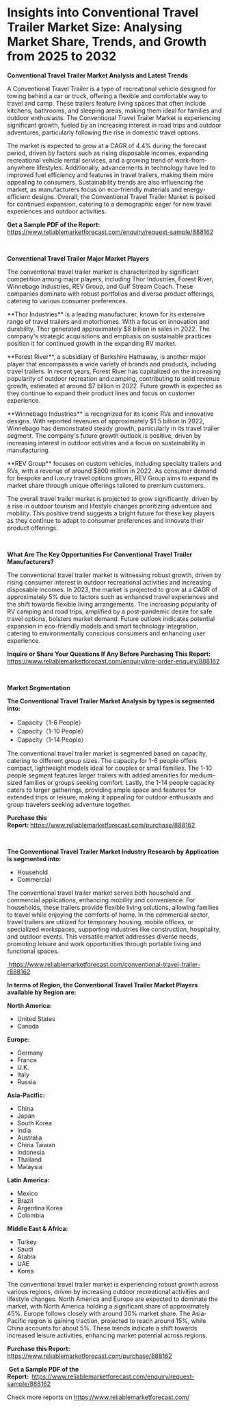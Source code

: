 <p><h1>Insights into Conventional Travel Trailer Market Size: Analysing Market Share, Trends, and Growth from 2025 to 2032</h1></p><p><strong>Conventional Travel Trailer Market Analysis and Latest Trends</strong></p>
<p><p>A Conventional Travel Trailer is a type of recreational vehicle designed for towing behind a car or truck, offering a flexible and comfortable way to travel and camp. These trailers feature living spaces that often include kitchens, bathrooms, and sleeping areas, making them ideal for families and outdoor enthusiasts. The Conventional Travel Trailer Market is experiencing significant growth, fueled by an increasing interest in road trips and outdoor adventures, particularly following the rise in domestic travel options.</p><p>The market is expected to grow at a CAGR of 4.4% during the forecast period, driven by factors such as rising disposable incomes, expanding recreational vehicle rental services, and a growing trend of work-from-anywhere lifestyles. Additionally, advancements in technology have led to improved fuel efficiency and features in travel trailers, making them more appealing to consumers. Sustainability trends are also influencing the market, as manufacturers focus on eco-friendly materials and energy-efficient designs. Overall, the Conventional Travel Trailer Market is poised for continued expansion, catering to a demographic eager for new travel experiences and outdoor activities.</p></p>
<p><strong>Get a Sample PDF of the Report:&nbsp;</strong> <a href="https://www.reliablemarketforecast.com/enquiry/request-sample/888162?utm_campaign=3096&utm_medium=2&utm_source=Github&utm_content=ia&utm_term=30032025&utm_id=conventional-travel-trailer">https://www.reliablemarketforecast.com/enquiry/request-sample/888162</a></p>
<p>&nbsp;</p>
<p><strong>Conventional Travel Trailer Major Market Players</strong></p>
<p><p>The conventional travel trailer market is characterized by significant competition among major players, including Thor Industries, Forest River, Winnebago Industries, REV Group, and Gulf Stream Coach. These companies dominate with robust portfolios and diverse product offerings, catering to various consumer preferences.</p><p>**Thor Industries** is a leading manufacturer, known for its extensive range of travel trailers and motorhomes. With a focus on innovation and durability, Thor generated approximately $8 billion in sales in 2022. The company's strategic acquisitions and emphasis on sustainable practices position it for continued growth in the expanding RV market.</p><p>**Forest River**, a subsidiary of Berkshire Hathaway, is another major player that encompasses a wide variety of brands and products, including travel trailers. In recent years, Forest River has capitalized on the increasing popularity of outdoor recreation and camping, contributing to solid revenue growth, estimated at around $7 billion in 2022. Future growth is expected as they continue to expand their product lines and focus on customer experience.</p><p>**Winnebago Industries** is recognized for its iconic RVs and innovative designs. With reported revenues of approximately $1.5 billion in 2022, Winnebago has demonstrated steady growth, particularly in its travel trailer segment. The company's future growth outlook is positive, driven by increasing interest in outdoor activities and a focus on sustainability in manufacturing.</p><p>**REV Group** focuses on custom vehicles, including specialty trailers and RVs, with a revenue of around $800 million in 2022. As consumer demand for bespoke and luxury travel options grows, REV Group aims to expand its market share through unique offerings tailored to premium customers.</p><p>The overall travel trailer market is projected to grow significantly, driven by a rise in outdoor tourism and lifestyle changes prioritizing adventure and mobility. This positive trend suggests a bright future for these key players as they continue to adapt to consumer preferences and innovate their product offerings.</p></p>
<p>&nbsp;</p>
<p><strong>What Are The Key Opportunities For Conventional Travel Trailer Manufacturers?</strong></p>
<p><p>The conventional travel trailer market is witnessing robust growth, driven by rising consumer interest in outdoor recreational activities and increasing disposable incomes. In 2023, the market is projected to grow at a CAGR of approximately 5% due to factors such as enhanced travel experiences and the shift towards flexible living arrangements. The increasing popularity of RV camping and road trips, amplified by a post-pandemic desire for safe travel options, bolsters market demand. Future outlook indicates potential expansion in eco-friendly models and smart technology integration, catering to environmentally conscious consumers and enhancing user experience.</p></p>
<p><strong>Inquire or Share Your Questions If Any Before Purchasing This Report:</strong> <a href="https://www.reliablemarketforecast.com/enquiry/pre-order-enquiry/888162?utm_campaign=3096&utm_medium=2&utm_source=Github&utm_content=ia&utm_term=30032025&utm_id=conventional-travel-trailer">https://www.reliablemarketforecast.com/enquiry/pre-order-enquiry/888162</a></p>
<p>&nbsp;</p>
<p><strong>Market Segmentation</strong></p>
<p><strong>The Conventional Travel Trailer Market Analysis by types is segmented into:</strong></p>
<p><ul><li>Capacity（1-6 People）</li><li>Capacity（1-10 People）</li><li>Capacity（1-14 People）</li></ul></p>
<p><p>The conventional travel trailer market is segmented based on capacity, catering to different group sizes. The capacity for 1-6 people offers compact, lightweight models ideal for couples or small families. The 1-10 people segment features larger trailers with added amenities for medium-sized families or groups seeking comfort. Lastly, the 1-14 people capacity caters to larger gatherings, providing ample space and features for extended trips or leisure, making it appealing for outdoor enthusiasts and group travelers seeking adventure together.</p></p>
<p><strong>Purchase this Report:&nbsp;</strong><a href="https://www.reliablemarketforecast.com/purchase/888162?utm_campaign=3096&utm_medium=2&utm_source=Github&utm_content=ia&utm_term=30032025&utm_id=conventional-travel-trailer">https://www.reliablemarketforecast.com/purchase/888162</a></p>
<p>&nbsp;</p>
<p><strong>The Conventional Travel Trailer Market Industry Research by Application is segmented into:</strong></p>
<p><ul><li>Household</li><li>Commercial</li></ul></p>
<p><p>The conventional travel trailer market serves both household and commercial applications, enhancing mobility and convenience. For households, these trailers provide flexible living solutions, allowing families to travel while enjoying the comforts of home. In the commercial sector, travel trailers are utilized for temporary housing, mobile offices, or specialized workspaces, supporting industries like construction, hospitality, and outdoor events. This versatile market addresses diverse needs, promoting leisure and work opportunities through portable living and functional spaces.</p></p>
<p><a href="https://www.reliablemarketforecast.com/conventional-travel-trailer-r888162?utm_campaign=3096&utm_medium=2&utm_source=Github&utm_content=ia&utm_term=30032025&utm_id=conventional-travel-trailer">&nbsp;https://www.reliablemarketforecast.com/conventional-travel-trailer-r888162</a></p>
<p><strong>In terms of Region, the Conventional Travel Trailer Market Players available by Region are:</strong></p>
<p>
    <p> <strong> North America: </strong>
        <ul>
            <li>United States</li>
            <li>Canada</li>
        </ul>
        </p> 
    <p> <strong> Europe: </strong>
        <ul>
            <li>Germany</li>
            <li>France</li>
            <li>U.K.</li>
            <li>Italy</li>
            <li>Russia</li>
        </ul>
        </p> 
    <p> <strong> Asia-Pacific: </strong>
        <ul>
            <li>China</li>
            <li>Japan</li>
            <li>South Korea</li>
            <li>India</li>
            <li>Australia</li>
            <li>China Taiwan</li>
            <li>Indonesia</li>
            <li>Thailand</li>
            <li>Malaysia</li>
        </ul>
        </p> 
    <p> <strong> Latin America: </strong>
        <ul>
            <li>Mexico</li>
            <li>Brazil</li>
            <li>Argentina Korea</li>
            <li>Colombia</li>
        </ul>
        </p> 
    <p> <strong> Middle East & Africa: </strong>
        <ul>
            <li>Turkey</li>
            <li>Saudi</li>
            <li>Arabia</li>
            <li>UAE</li>
            <li>Korea</li>
        </ul>
    </p>
    </p>
<p><p>The conventional travel trailer market is experiencing robust growth across various regions, driven by increasing outdoor recreational activities and lifestyle changes. North America and Europe are expected to dominate the market, with North America holding a significant share of approximately 45%. Europe follows closely with around 30% market share. The Asia-Pacific region is gaining traction, projected to reach around 15%, while China accounts for about 5%. These trends indicate a shift towards increased leisure activities, enhancing market potential across regions.</p></p>
<p><strong>Purchase this Report: </strong><a href="https://www.reliablemarketforecast.com/purchase/888162?utm_campaign=3096&utm_medium=2&utm_source=Github&utm_content=ia&utm_term=30032025&utm_id=conventional-travel-trailer">https://www.reliablemarketforecast.com/purchase/888162</a></p>
<p>&nbsp;<strong>Get a Sample PDF of the Report:&nbsp;&nbsp;</strong><a href="https://www.reliablemarketforecast.com/enquiry/request-sample/888162?utm_campaign=3096&utm_medium=2&utm_source=Github&utm_content=ia&utm_term=30032025&utm_id=conventional-travel-trailer">https://www.reliablemarketforecast.com/enquiry/request-sample/888162</a></p>
<p><strong></strong></p>
<p>Check more reports on <a href="https://www.reliablemarketforecast.com/?utm_campaign=3096&utm_medium=2&utm_source=Github&utm_content=ia&utm_term=30032025&utm_id=conventional-travel-trailer">https://www.reliablemarketforecast.com/</a></p>